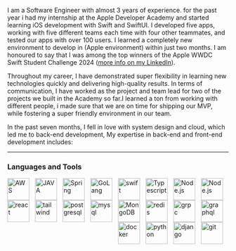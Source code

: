 I am a Software Engineer with almost 3 years of experience. for the past year i had my internship at the Apple Developer Academy and started learning iOS development with Swift and SwiftUI. I developed five apps, working with five different teams each time with four other teammates, and tested our apps with over 100 users. I learned a completely new environment to develop in (Apple environment) within just two months. I am honoured to say that I was among the top winners of the Apple WWDC Swift Student Challenge 2024 ([more info on my LinkedIn](https://www.linkedin.com/feed/update/urn:li:activity:7179211129062047744/)).

Throughout my career, I have demonstrated super flexibility in learning new technologies quickly and delivering high-quality results. In terms of communication, I have worked as the project and team lead for two of the projects we built in the Academy so far.I learned a ton from working with different people, i made sure that we are on time for shipping our MVP, while fostering a super friendly environment in our team.

In the past seven months, I fell in love with system design and cloud, which led me to back-end development, My expertise in back-end and front-end development includes:

---

### Languages and Tools

<img align="left" alt="AWS" width="50px" style="padding-right:10px;" src="https://cdn.jsdelivr.net/gh/devicons/devicon@latest/icons/amazonwebservices/amazonwebservices-plain-wordmark.svg" />

<img align="left" alt="JAVA" width="50px" style="padding-right:10px;" src="https://cdn.jsdelivr.net/gh/devicons/devicon@latest/icons/java/java-original.svg" />

<img align="left" alt="Spring" width="50px" style="padding-right:10px;" src="https://cdn.jsdelivr.net/gh/devicons/devicon/icons/spring/spring-original.svg" />

<img align="left" alt="GoLang" width="50px" style="padding-right:10px;" src="https://cdn.jsdelivr.net/gh/devicons/devicon@latest/icons/go/go-original-wordmark.svg" />

<img align="left" alt="swift" width="50px" style="padding-right:10px;" src="https://cdn.jsdelivr.net/gh/devicons/devicon@latest/icons/swift/swift-original.svg" />

<img align="left" alt="Typescript" width="50px" style="padding-right:10px;" src="https://cdn.jsdelivr.net/gh/devicons/devicon@latest/icons/typescript/typescript-original.svg" />

<img align="left" alt="Node.js" width="50px" style="padding-right:10px;" src="https://cdn.jsdelivr.net/gh/devicons/devicon@latest/icons/nodejs/nodejs-plain-wordmark.svg" />

<img align="left" alt="Node.js" width="50px" style="padding-right:10px;" src="https://cdn.jsdelivr.net/gh/devicons/devicon@latest/icons/express/express-original-wordmark.svg" />

<img align="left" alt="react" width="50px" style="padding-right:10px;" src="https://cdn.jsdelivr.net/gh/devicons/devicon@latest/icons/react/react-original-wordmark.svg" />

<img align="left" alt="tailwind" width="50px" style="padding-right:10px;" src="https://cdn.jsdelivr.net/gh/devicons/devicon@latest/icons/tailwindcss/tailwindcss-original.svg" />

<img align="left" alt="postgresql" width="50px" style="padding-right:10px;" src="https://cdn.jsdelivr.net/gh/devicons/devicon@latest/icons/postgresql/postgresql-plain-wordmark.svg" />

<img align="left" alt="mysql" width="50px" style="padding-right:10px; padding-bottom:10px;" src="https://cdn.jsdelivr.net/gh/devicons/devicon@latest/icons/mysql/mysql-original.svg" />

<img align="left" alt="MongoDB" width="50px" style="padding-right:10px;" src="https://cdn.jsdelivr.net/gh/devicons/devicon@latest/icons/mongodb/mongodb-original-wordmark.svg" />

<img align="left" alt="redis" width="50px" style="padding-right:10px;" src="https://cdn.jsdelivr.net/gh/devicons/devicon@latest/icons/redis/redis-original-wordmark.svg" />

<img align="left" alt="grpc" width="50px" style="padding-right:10px;" src="https://cdn.jsdelivr.net/gh/devicons/devicon@latest/icons/grpc/grpc-original.svg" />

<img align="left" alt="graphql" width="50px" style="padding-right:10px;" src="https://cdn.jsdelivr.net/gh/devicons/devicon@latest/icons/graphql/graphql-plain-wordmark.svg" />

<img align="left" alt="docker" width="50px" style="padding-right:10px;" src="https://cdn.jsdelivr.net/gh/devicons/devicon@latest/icons/docker/docker-original-wordmark.svg" />

<img align="left" alt="python" width="50px" style="padding-right:10px;" src="https://cdn.jsdelivr.net/gh/devicons/devicon@latest/icons/python/python-original.svg" />

<img align="left" alt="django" width="50px" style="padding-right:10px;" src="https://cdn.jsdelivr.net/gh/devicons/devicon@latest/icons/django/django-plain.svg" />

<img align="left" alt="git" width="50px" style="padding-right:10px;" src="https://cdn.jsdelivr.net/gh/devicons/devicon@latest/icons/git/git-original.svg" />
